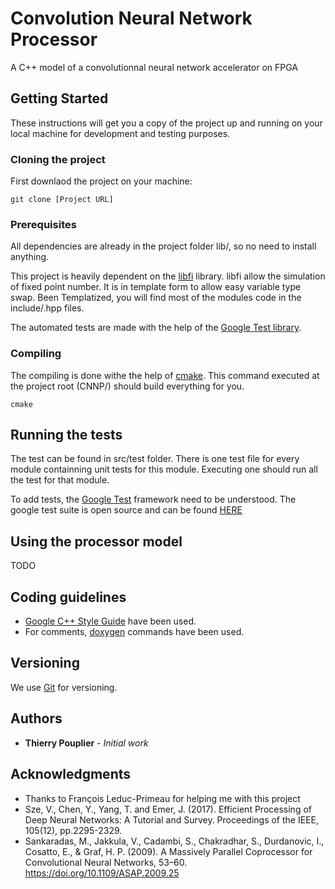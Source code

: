 


# Convolution Neural Network Processor

A C++ model of a convolutionnal neural network accelerator on FPGA

## Getting Started

These instructions will get you a copy of the project up and running on your local machine for development and testing purposes.

### Cloning the project

First downlaod the project on your machine:
```
git clone [Project URL]
```

### Prerequisites

All dependencies are already in the project folder lib/, so no need to install anything.

This project is heavily dependent on the [libfi](https://github.com/gsarkis/libfi) library. libfi allow the simulation of fixed point number. It is in template form to allow easy variable type swap. Been Templatized, you will find most of the modules code in the include/.hpp files.

The automated tests are made with the help of the [Google Test library](https://github.com/google/googletest).

### Compiling

The compiling is done withe the help of [cmake](https://cmake.org/). This command executed at the project root (CNNP/) should build everything for you.
```
cmake
```

## Running the tests

The test can be found in src/test folder. There is one test file for every module containning unit tests for this module. Executing one should run all the test for that module.

To add tests, the [Google Test](https://github.com/google/googletest/blob/master/googletest/docs/Primer.md) framework need to be understood. The google test suite is open source and can be found [HERE](https://github.com/google/googletest)

## Using the processor model

TODO 

## Coding guidelines

* [Google C++ Style Guide](https://google.github.io/styleguide/cppguide.html) have been used.
* For comments, [doxygen](http://www.stack.nl/~dimitri/doxygen/) commands have been used.

## Versioning

We use [Git](https://git-scm.com/) for versioning.

## Authors

* **Thierry Pouplier** - *Initial work*

## Acknowledgments

* Thanks to François Leduc-Primeau for helping me with this project
* Sze, V., Chen, Y., Yang, T. and Emer, J. (2017). Efficient Processing of Deep Neural Networks: A Tutorial and Survey. Proceedings of the IEEE, 105(12), pp.2295-2329.
* Sankaradas, M., Jakkula, V., Cadambi, S., Chakradhar, S., Durdanovic, I., Cosatto, E., & Graf, H. P. (2009). A Massively Parallel Coprocessor for Convolutional Neural Networks, 53–60. https://doi.org/10.1109/ASAP.2009.25

